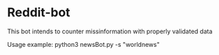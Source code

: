 # Reddit-bot
This bot intends to counter missinformation with properly validated data

Usage example:
python3 newsBot.py -s "worldnews"
